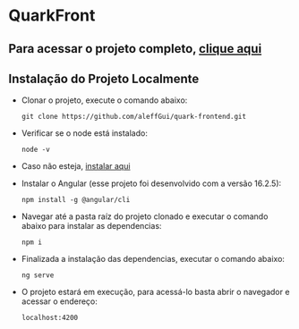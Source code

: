 # QuarkFront

## Para acessar o projeto completo, [clique aqui](https://quark-taskmanager.netlify.app)

## Instalação do Projeto Localmente

- Clonar o projeto, execute o comando abaixo:
  ```
  git clone https://github.com/aleffGui/quark-frontend.git
  ```
- Verificar se o node está instalado:
  ```
  node -v
  ```
- Caso não esteja, [instalar aqui](https://nodejs.org/pt-br/download)

- Instalar o Angular (esse projeto foi desenvolvido com a versão 16.2.5):
  ```
  npm install -g @angular/cli
  ```
- Navegar até a pasta raíz do projeto clonado e executar o comando abaixo para instalar as dependencias:
  ```
  npm i
  ```
- Finalizada a instalação das dependencias, executar o comando abaixo:
  ```
  ng serve
  ```
- O projeto estará em execução, para acessá-lo basta abrir o navegador e acessar o endereço:
  ```
  localhost:4200
  ```
